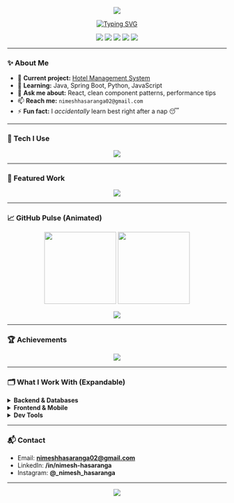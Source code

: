 <!-- Animated Header -->
<p align="center">
  <img src="https://capsule-render.vercel.app/api?type=waving&height=230&color=0:6A11CB,100:2575FC&text=Nimesh%20Hasaranga&fontAlign=50&fontAlignY=40&fontColor=ffffff&desc=A%20Passionate%20Developer%20from%20Sri%20Lanka%20🇱🇰&descAlign=50&descAlignY=65" />
</p>

<!-- Typing Intro -->
<p align="center">
  <a href="https://git.io/typing-svg">
    <img src="https://readme-typing-svg.demolab.com?font=Fira+Code&weight=600&size=22&pause=1200&center=true&vCenter=true&width=800&lines=Full-stack+developer+%7C+Java+%7C+Spring+Boot+%7C+React;Clean+code.+Strong+UX.+Relentless+debugger.;Always+learning%3A+Java%2C+Spring+Boot%2C+Python%2C+JavaScript;Building%3A+Hotel+Management+System" alt="Typing SVG" />
  </a>
</p>

<!-- Quick Badges -->
<p align="center">
  <img src="https://komarev.com/ghpvc/?username=nimeshhasaranga&label=Profile%20Views&color=2575FC&style=for-the-badge" />
  <a href="mailto:nimeshhasaranga02@gmail.com"><img src="https://img.shields.io/badge/Email-Contact-6A11CB?style=for-the-badge&logo=gmail&logoColor=white" /></a>
  <a href="https://linkedin.com/in/nimesh-hasaranga" target="_blank"><img src="https://img.shields.io/badge/LinkedIn-Connect-0A66C2?style=for-the-badge&logo=linkedin&logoColor=white" /></a>
  <a href="https://fb.com/nimeshhasaranga" target="_blank"><img src="https://img.shields.io/badge/Facebook-Follow-1877F2?style=for-the-badge&logo=facebook&logoColor=white" /></a>
  <a href="https://instagram.com/_nimesh_hasaranga" target="_blank"><img src="https://img.shields.io/badge/Instagram-@_nimesh_hasaranga-E4405F?style=for-the-badge&logo=instagram&logoColor=white" /></a>
</p>

---

### ✨ About Me
- 🔭 **Current project:** [Hotel Management System](https://github.com/NimeshHasaranga/Hotel_Management)  
- 🌱 **Learning:** Java, Spring Boot, Python, JavaScript  
- 💬 **Ask me about:** React, clean component patterns, performance tips  
- 📫 **Reach me:** `nimeshhasaranga02@gmail.com`  
- ⚡ **Fun fact:** I *accidentally* learn best right after a nap 😴

---

### 🧠 Tech I Use
<p align="center">
  <img src="https://skillicons.dev/icons?i=java,spring,python,js,ts,react,nodejs,express,html,css,tailwind,androidstudio,kotlin,c,cpp,git,linux,mysql,postgresql,mongodb,oracle&perline=11" />
</p>

---

### 🚀 Featured Work
<p align="center">
  <a href="https://github.com/NimeshHasaranga/Hotel_Management">
    <img src="https://github-readme-stats.vercel.app/api/pin/?username=nimeshhasaranga&repo=Hotel_Management&theme=tokyonight&border_color=2575FC" />
  </a>
</p>

---

### 📈 GitHub Pulse (Animated)
<p align="center">
  <img height="165" src="https://github-readme-stats.vercel.app/api?username=nimeshhasaranga&show_icons=true&theme=tokyonight&hide_border=false" />
  <img height="165" src="https://github-readme-streak-stats.herokuapp.com?user=nimeshhasaranga&theme=tokyonight&hide_border=false" />
</p>

<p align="center">
  <img src="https://github-readme-activity-graph.vercel.app/graph?username=nimeshhasaranga&theme=tokyo-night&radius=12" />
</p>

---

### 🏆 Achievements
<p align="center">
  <img src="https://github-profile-trophy.vercel.app/?username=nimeshhasaranga&theme=onedark&row=1&column=7&margin-w=10&margin-h=10" />
</p>

---

### 🗂️ What I Work With (Expandable)
<details>
  <summary><b>Backend & Databases</b></summary>

  - Java • Spring Boot (REST, Security, JPA)  
  - Node.js • Express  
  - SQL: MySQL, PostgreSQL, Oracle • NoSQL: MongoDB  
  - Auth, JWT, Caching, Pagination, Clean Architecture
</details>

<details>
  <summary><b>Frontend & Mobile</b></summary>

  - React • Hooks • Context • Performance optimization  
  - Tailwind CSS • Responsive + Accessible UI  
  - Android (Kotlin/Java) • XML UI
</details>

<details>
  <summary><b>Dev Tools</b></summary>

  - Git & GitHub • CI/CD basics  
  - Linux • Shell • VS Code & Android Studio
</details>

---

### 📬 Contact
- Email: **nimeshhasaranga02@gmail.com**  
- LinkedIn: **/in/nimesh-hasaranga**  
- Instagram: **@_nimesh_hasaranga**

---

<!-- Animated Footer -->
<p align="center">
  <img src="https://capsule-render.vercel.app/api?type=waving&height=120&color=0:2575FC,100:6A11CB&section=footer" />
</p>

<!-- Optional: Contribution Snake (enable if you add the workflow in your repo) -->
<!--
![Snake animation](https://raw.githubusercontent.com/nimeshhasaranga/nimeshhasaranga/output/github-contribution-grid-snake-dark.svg#gh-dark-mode-only)
![Snake animation](https://raw.githubusercontent.com/nimeshhasaranga/nimeshhasaranga/output/github-contribution-grid-snake.svg#gh-light-mode-only)
-->
